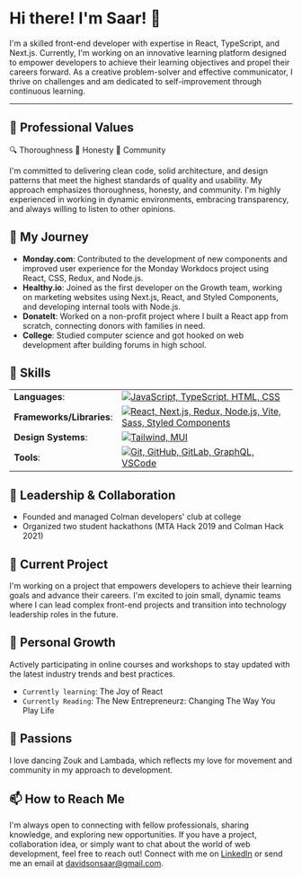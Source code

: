 # Hi there! I'm Saar! 👋

I'm a skilled front-end developer with expertise in React, TypeScript, and Next.js. Currently, I'm working on an innovative learning platform designed to empower developers to achieve their learning objectives and propel their careers forward. As a creative problem-solver and effective communicator, I thrive on challenges and am dedicated to self-improvement through continuous learning.

---

## 💼 Professional Values

🔍 Thoroughness 💬 Honesty 👥 Community

I'm committed to delivering clean code, solid architecture, and design patterns that meet the highest standards of quality and usability. My approach emphasizes thoroughness, honesty, and community. I'm highly experienced in working in dynamic environments, embracing transparency, and always willing to listen to other opinions.

## 🚀 My Journey

- **Monday.com**: Contributed to the development of new components and improved user experience for the Monday Workdocs project using React, CSS, Redux, and Node.js.
- **Healthy.io**: Joined as the first developer on the Growth team, working on marketing websites using Next.js, React, and Styled Components, and developing internal tools with Node.js.
- **DonateIt**: Worked on a non-profit project where I built a React app from scratch, connecting donors with families in need.
- **College**: Studied computer science and got hooked on web development after building forums in high school.

## 🎯 Skills

| | |
| --- | ---|
| **Languages**: |[![JavaScript, TypeScript, HTML, CSS](https://skillicons.dev/icons?i=js,ts,html,css)](https://skillicons.dev)
| **Frameworks/Libraries**: |[![React, Next.js, Redux, Node.js, Vite, Sass, Styled Components](https://skillicons.dev/icons?i=react,next,redux,nodejs,vite,sass,styledcomponents)](https://skillicons.dev)
| **Design Systems**: |[![Tailwind, MUI](https://skillicons.dev/icons?i=tailwind,mui)](https://skillicons.dev)
| **Tools**: |[![Git, GitHub, GitLab, GraphQL, VSCode](https://skillicons.dev/icons?i=git,github,gitlab,graphql,vscode)](https://skillicons.dev)

## 🌟 Leadership & Collaboration

- Founded and managed Colman developers' club at college
- Organized two student hackathons (MTA Hack 2019 and Colman Hack 2021)

## 🔭 Current Project

I'm working on a project that empowers developers to achieve their learning goals and advance their careers. I'm excited to join small, dynamic teams where I can lead complex front-end projects and transition into technology leadership roles in the future.

## 🌱 Personal Growth

Actively participating in online courses and workshops to stay updated with the latest industry trends and best practices.

- `Currently learning`: The Joy of React
- `Currently Reading`: The New Entrepreneurz: Changing The Way You Play Life

## 💃 Passions

I love dancing Zouk and Lambada, which reflects my love for movement and community in my approach to development.

## 📫 How to Reach Me

I'm always open to connecting with fellow professionals, sharing knowledge, and exploring new opportunities. If you have a project, collaboration idea, or simply want to chat about the world of web development, feel free to reach out!
Connect with me on [LinkedIn](https://www.linkedin.com/in/saar-davidson/) or send me an email at davidsonsaar@gmail.com.
